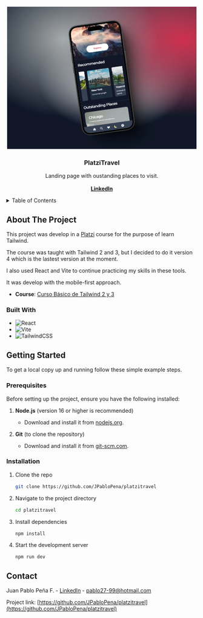 <!-- PROJECT LOGO -->
<p align="center">
  <img src="https://github.com/JPabloPena/platzitravel/blob/main/images/platzitravel-screenshot.webp" width="500" />
</p>

<div align="center">
<h3 align="center">PlatziTravel</h3>

  <p align="center">
    Landing page with oustanding places to visit.
    <br />
    <br />
    <a href="https://www.linkedin.com/in/jpablopena/"><strong>LinkedIn</strong></a>
  </p>
</div>

<!-- TABLE OF CONTENTS -->
<details>
  <summary>Table of Contents</summary>
  <ol>
    <li>
      <a href="#about-the-project">About The Project</a>
      <ul>
        <li><a href="#built-with">Built With</a></li>
      </ul>
    </li>
    <li>
      <a href="#getting-started">Getting Started</a>
      <ul>
        <li><a href="#prerequisites">Prerequisites</a></li>
        <li><a href="#installation">Installation</a></li>
      </ul>
    </li>
    <li><a href="#contact">Contact</a></li>
  </ol>
</details>

<!-- ABOUT THE PROJECT -->
## About The Project
This project was develop in a [Platzi](https://platzi.com/r/JPabloPena) course for the purpose of learn Tailwind.

The course was taught with Tailwind 2 and 3, but I decided to do it version 4 which is the lastest version at the moment.

I also used React and Vite to continue practicing my skills in these tools.

It was develop with the mobile-first approach.

* **Course**: [Curso Básico de Tailwind 2 y 3](https://platzi.com/cursos/tailwind/)

### Built With
* ![React](https://img.shields.io/badge/react-%2320232a.svg?style=for-the-badge&logo=react&logoColor=%2361DAFB)
* ![Vite](https://img.shields.io/badge/vite-%23646CFF.svg?style=for-the-badge&logo=vite&logoColor=white)
* ![TailwindCSS](https://img.shields.io/badge/Tailwind%20CSS-%2338B2AC.svg?logo=tailwind-css&logoColor=white)

<!-- GETTING STARTED -->
## Getting Started
To get a local copy up and running follow these simple example steps.

### Prerequisites
Before setting up the project, ensure you have the following installed:

1. **Node.js** (version 16 or higher is recommended)
   - Download and install it from [nodejs.org](https://nodejs.org).

2. **Git** (to clone the repository)
   - Download and install it from [git-scm.com](https://git-scm.com).

### Installation
1. Clone the repo
   ```sh
   git clone https://github.com/JPabloPena/platzitravel
   ```
2. Navigate to the project directory
   ```sh
   cd platzitravel
   ```
3. Install dependencies
   ```sh
   npm install
   ```
4. Start the development server
   ```sh
   npm run dev
   ```

<!-- CONTACT -->
## Contact
Juan Pablo Peña F. - [LinkedIn](https://www.linkedin.com/in/jpablopena/) - pablo27-99@hotmail.com

Project link: [https://github.com/JPabloPena/platzitravel](https://github.com/JPabloPena/platzitravel)